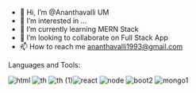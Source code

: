 - 👋 Hi, I’m @Ananthavalli UM
- 👀 I’m interested in ...
- 🌱 I’m currently learning MERN Stack
- 💞️ I’m looking to collaborate on Full Stack App
- 📫 How to reach me ananthavalli1993@gmail.com

<!---
AnanthavalliUM/AnanthavalliUM is a ✨ special ✨ repository because its `README.md` (this file) appears on your GitHub profile.
You can click the Preview link to take a look at your changes.
--->


Languages and Tools:
                 
  ![html](https://user-images.githubusercontent.com/100471735/189677524-cb213e1a-9d97-42c4-a270-c91b881ba7f8.jpg) ![th](https://user-images.githubusercontent.com/100471735/189631587-e4bd9226-8eb4-463a-b2c3-f42481d18b2c.jpg) ![th (1)](https://user-images.githubusercontent.com/100471735/189633138-2081b440-3f52-4619-948f-822e68ba2a92.jpg)![react](https://user-images.githubusercontent.com/100471735/189718024-7ee1f053-4764-44d4-92ec-b45cedb930b9.jpg)
![node](https://user-images.githubusercontent.com/100471735/189717790-173f18cb-6f1f-430b-9456-49e207e5325d.jpg) ![boot2](https://user-images.githubusercontent.com/100471735/189926112-e95f65a1-fe4f-47cb-aab5-d8f56d2a0cd9.jpg) ![mongo1](https://user-images.githubusercontent.com/100471735/189956094-43a4d610-223c-493c-9e62-1d38a12d82cc.png) 
